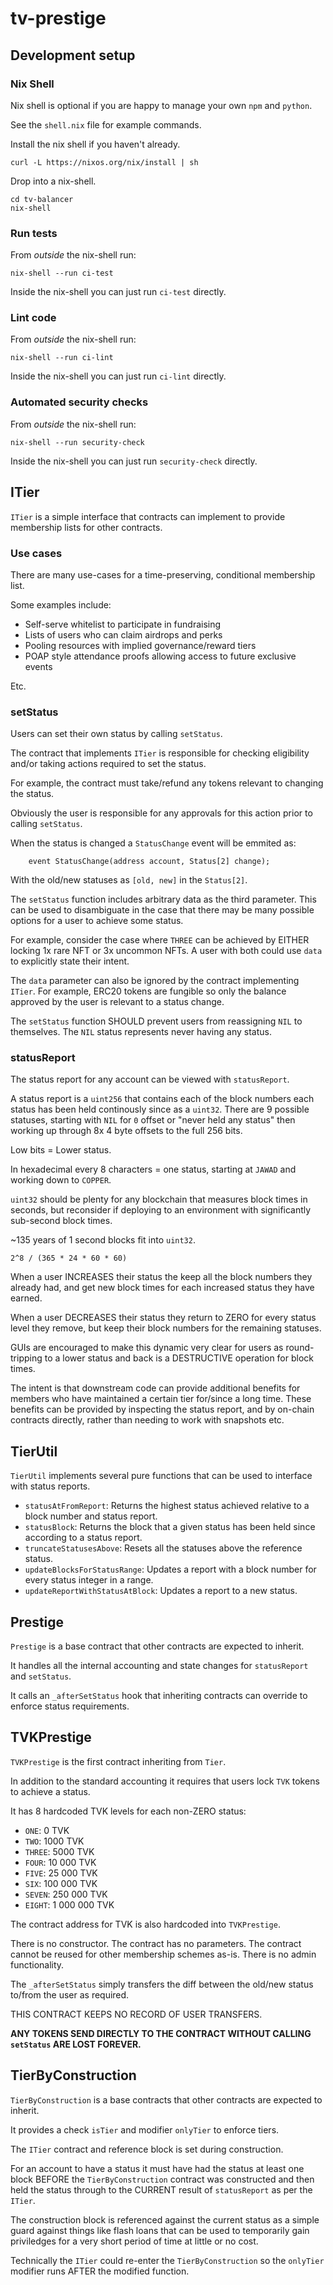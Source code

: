 # tv-prestige

## Development setup

### Nix Shell

Nix shell is optional if you are happy to manage your own `npm` and `python`.

See the `shell.nix` file for example commands.

Install the nix shell if you haven't already.

```
curl -L https://nixos.org/nix/install | sh
```

Drop into a nix-shell.

```
cd tv-balancer
nix-shell
```

### Run tests

From _outside_ the nix-shell run:

```
nix-shell --run ci-test
```

Inside the nix-shell you can just run `ci-test` directly.

### Lint code

From _outside_ the nix-shell run:

```
nix-shell --run ci-lint
```

Inside the nix-shell you can just run `ci-lint` directly.

### Automated security checks

From _outside_ the nix-shell run:

```
nix-shell --run security-check
```

Inside the nix-shell you can just run `security-check` directly.

## ITier

`ITier` is a simple interface that contracts can implement to provide membership lists for other contracts.

### Use cases

There are many use-cases for a time-preserving, conditional membership list.

Some examples include:

- Self-serve whitelist to participate in fundraising
- Lists of users who can claim airdrops and perks
- Pooling resources with implied governance/reward tiers
- POAP style attendance proofs allowing access to future exclusive events

Etc.

### setStatus

Users can set their own status by calling `setStatus`.

The contract that implements `ITier` is responsible for checking eligibility and/or taking actions required to set the status.

For example, the contract must take/refund any tokens relevant to changing the status.

Obviously the user is responsible for any approvals for this action prior to calling `setStatus`.

When the status is changed a `StatusChange` event will be emmited as:

```
    event StatusChange(address account, Status[2] change);
```

With the old/new statuses as `[old, new]` in the `Status[2]`.

The `setStatus` function includes arbitrary data as the third parameter. This can be used to disambiguate in the case that there may be many possible options for a user to achieve some status.

For example, consider the case where `THREE` can be achieved by EITHER locking 1x rare NFT or 3x uncommon NFTs. A user with both could use `data` to explicitly state their intent.

The `data` parameter can also be ignored by the contract implementing `ITier`. For example, ERC20 tokens are fungible so only the balance approved by the user is relevant to a status change.

The `setStatus` function SHOULD prevent users from reassigning `NIL` to themselves.
The `NIL` status represents never having any status.

### statusReport

The status report for any account can be viewed with `statusReport`.

A status report is a `uint256` that contains each of the block numbers each status has been held continously since as a `uint32`. There are 9 possible statuses, starting with `NIL` for `0` offset or "never held any status" then working up through 8x 4 byte offsets to the full 256 bits.

Low bits = Lower status.

In hexadecimal every 8 characters = one status, starting at `JAWAD` and working down to `COPPER`.

`uint32` should be plenty for any blockchain that measures block times in seconds, but reconsider if deploying to an environment with significantly sub-second block times.

~135 years of 1 second blocks fit into `uint32`.

`2^8 / (365 * 24 * 60 * 60)`

When a user INCREASES their status the keep all the block numbers they already had, and get new block times for each increased status they have earned.

When a user DECREASES their status they return to ZERO for every status level they remove, but keep their block numbers for the remaining statuses.

GUIs are encouraged to make this dynamic very clear for users as round-tripping to a lower status and back is a DESTRUCTIVE operation for block times.

The intent is that downstream code can provide additional benefits for members who have maintained a certain tier for/since a long time. These benefits can be provided by inspecting the status report, and by on-chain contracts directly, rather than needing to work with snapshots etc.

## TierUtil

`TierUtil` implements several pure functions that can be used to interface with status reports.

- `statusAtFromReport`: Returns the highest status achieved relative to a block number and status report.
- `statusBlock`: Returns the block that a given status has been held since according to a status report.
- `truncateStatusesAbove`: Resets all the statuses above the reference status.
- `updateBlocksForStatusRange`: Updates a report with a block number for every status integer in a range.
- `updateReportWithStatusAtBlock`: Updates a report to a new status.

## Prestige

`Prestige` is a base contract that other contracts are expected to inherit.

It handles all the internal accounting and state changes for `statusReport` and `setStatus`.

It calls an `_afterSetStatus` hook that inheriting contracts can override to enforce status requirements.

## TVKPrestige

`TVKPrestige` is the first contract inheriting from `Tier`.

In addition to the standard accounting it requires that users lock `TVK` tokens to achieve a status.

It has 8 hardcoded TVK levels for each non-ZERO status:

- `ONE`: 0 TVK
- `TWO`: 1000 TVK
- `THREE`: 5000 TVK
- `FOUR`: 10 000 TVK
- `FIVE`: 25 000 TVK
- `SIX`: 100 000 TVK
- `SEVEN`: 250 000 TVK
- `EIGHT`: 1 000 000 TVK

The contract address for TVK is also hardcoded into `TVKPrestige`.

There is no constructor.
The contract has no parameters.
The contract cannot be reused for other membership schemes as-is.
There is no admin functionality.

The `_afterSetStatus` simply transfers the diff between the old/new status to/from the user as required.

THIS CONTRACT KEEPS NO RECORD OF USER TRANSFERS.

__ANY TOKENS SEND DIRECTLY TO THE CONTRACT WITHOUT CALLING `setStatus` ARE LOST FOREVER.__

## TierByConstruction

`TierByConstruction` is a base contracts that other contracts are expected to inherit.

It provides a check `isTier` and modifier `onlyTier` to enforce tiers.

The `ITier` contract and reference block is set during construction.

For an account to have a status it must have had the status at least one block BEFORE the `TierByConstruction` contract was constructed and then held the status through to the CURRENT result of `statusReport` as per the `ITier`.

The construction block is referenced against the current status as a simple guard against things like flash loans that can be used to temporarily gain priviledges for a very short period of time at little or no cost.

Technically the `ITier` could re-enter the `TierByConstruction` so the `onlyTier` modifier runs AFTER the modified function.